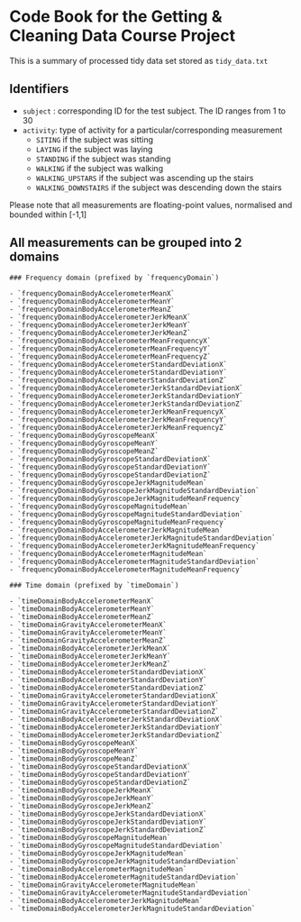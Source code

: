 # Code Book for the Getting & Cleaning Data Course Project

This is a summary of processed tidy data set stored as `tidy_data.txt`

## Identifiers
- `subject` : corresponding ID for the test subject. The ID ranges from 1 to 30
- `activity`: type of activity for a particular/corresponding measurement 
    - `SITING` if the subject was sitting
    - `LAYING` if the subject was laying
    - `STANDING` if the subject was standing
    - `WALKING` if the subject was walking
    - `WALKING_UPSTARS` if the subject was ascending up the stairs
    - `WALKING_DOWNSTAIRS` if the subject was descending down the stairs
    
Please note that all measurements are floating-point values, normalised and bounded within [-1,1]

## All measurements can be grouped into 2 domains

    ### Frequency domain (prefixed by `frequencyDomain`)

    - `frequencyDomainBodyAccelerometerMeanX`
	- `frequencyDomainBodyAccelerometerMeanY`
	- `frequencyDomainBodyAccelerometerMeanZ`
    - `frequencyDomainBodyAccelerometerJerkMeanX`
	- `frequencyDomainBodyAccelerometerJerkMeanY`
	- `frequencyDomainBodyAccelerometerJerkMeanZ`
    - `frequencyDomainBodyAccelerometerMeanFrequencyX`
	- `frequencyDomainBodyAccelerometerMeanFrequencyY`
	- `frequencyDomainBodyAccelerometerMeanFrequencyZ`
    - `frequencyDomainBodyAccelerometerStandardDeviationX`
	- `frequencyDomainBodyAccelerometerStandardDeviationY`
	- `frequencyDomainBodyAccelerometerStandardDeviationZ`
	- `frequencyDomainBodyAccelerometerJerkStandardDeviationX`
	- `frequencyDomainBodyAccelerometerJerkStandardDeviationY`
	- `frequencyDomainBodyAccelerometerJerkStandardDeviationZ`
    - `frequencyDomainBodyAccelerometerJerkMeanFrequencyX`
	- `frequencyDomainBodyAccelerometerJerkMeanFrequencyY`
	- `frequencyDomainBodyAccelerometerJerkMeanFrequencyZ`
    - `frequencyDomainBodyGyroscopeMeanX`
	- `frequencyDomainBodyGyroscopeMeanY`
	- `frequencyDomainBodyGyroscopeMeanZ`
    - `frequencyDomainBodyGyroscopeStandardDeviationX`
	- `frequencyDomainBodyGyroscopeStandardDeviationY`
	- `frequencyDomainBodyGyroscopeStandardDeviationZ`
    - `frequencyDomainBodyGyroscopeJerkMagnitudeMean`
	- `frequencyDomainBodyGyroscopeJerkMagnitudeStandardDeviation`
	- `frequencyDomainBodyGyroscopeJerkMagnitudeMeanFrequency`
    - `frequencyDomainBodyGyroscopeMagnitudeMean`
	- `frequencyDomainBodyGyroscopeMagnitudeStandardDeviation`
	- `frequencyDomainBodyGyroscopeMagnitudeMeanFrequency`
    - `frequencyDomainBodyAccelerometerJerkMagnitudeMean`
	- `frequencyDomainBodyAccelerometerJerkMagnitudeStandardDeviation`
	- `frequencyDomainBodyAccelerometerJerkMagnitudeMeanFrequency`
	- `frequencyDomainBodyAccelerometerMagnitudeMean`
	- `frequencyDomainBodyAccelerometerMagnitudeStandardDeviation`
	- `frequencyDomainBodyAccelerometerMagnitudeMeanFrequency`

    ### Time domain (prefixed by `timeDomain`)

    - `timeDomainBodyAccelerometerMeanX`
	- `timeDomainBodyAccelerometerMeanY`
	- `timeDomainBodyAccelerometerMeanZ`
    - `timeDomainGravityAccelerometerMeanX`
	- `timeDomainGravityAccelerometerMeanY`
	- `timeDomainGravityAccelerometerMeanZ`
    - `timeDomainBodyAccelerometerJerkMeanX`
	- `timeDomainBodyAccelerometerJerkMeanY`
	- `timeDomainBodyAccelerometerJerkMeanZ`
    - `timeDomainBodyAccelerometerStandardDeviationX`
	- `timeDomainBodyAccelerometerStandardDeviationY`
	- `timeDomainBodyAccelerometerStandardDeviationZ`
    - `timeDomainGravityAccelerometerStandardDeviationX`
	- `timeDomainGravityAccelerometerStandardDeviationY`
	- `timeDomainGravityAccelerometerStandardDeviationZ`
    - `timeDomainBodyAccelerometerJerkStandardDeviationX`
	- `timeDomainBodyAccelerometerJerkStandardDeviationY`
	- `timeDomainBodyAccelerometerJerkStandardDeviationZ`
    - `timeDomainBodyGyroscopeMeanX`
	- `timeDomainBodyGyroscopeMeanY`
	- `timeDomainBodyGyroscopeMeanZ`
    - `timeDomainBodyGyroscopeStandardDeviationX`
	- `timeDomainBodyGyroscopeStandardDeviationY`
	- `timeDomainBodyGyroscopeStandardDeviationZ`
    - `timeDomainBodyGyroscopeJerkMeanX`
	- `timeDomainBodyGyroscopeJerkMeanY`
	- `timeDomainBodyGyroscopeJerkMeanZ`
    - `timeDomainBodyGyroscopeJerkStandardDeviationX`
	- `timeDomainBodyGyroscopeJerkStandardDeviationY`
	- `timeDomainBodyGyroscopeJerkStandardDeviationZ`
    - `timeDomainBodyGyroscopeMagnitudeMean`
	- `timeDomainBodyGyroscopeMagnitudeStandardDeviation`
    - `timeDomainBodyGyroscopeJerkMagnitudeMean`
	- `timeDomainBodyGyroscopeJerkMagnitudeStandardDeviation`
    - `timeDomainBodyAccelerometerMagnitudeMean`
	- `timeDomainBodyAccelerometerMagnitudeStandardDeviation`
    - `timeDomainGravityAccelerometerMagnitudeMean`
	- `timeDomainGravityAccelerometerMagnitudeStandardDeviation`
    - `timeDomainBodyAccelerometerJerkMagnitudeMean`
	- `timeDomainBodyAccelerometerJerkMagnitudeStandardDeviation`
